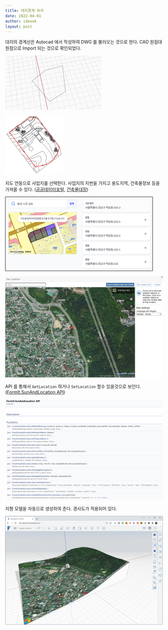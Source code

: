 ```yaml
---
title: 대지경계-위치
date: 2022-04-01
author: ideook
layout: post
---
```



대지의 경계선은 Autocad 에서 작성하여 DWG 를 불러오는 것으로 한다. CAD 원점대 원점으로 Import 되는 것으로 확인되었다. 

![](images/2022-04-01-11-00-01.png)

![](images/2022-04-01-11-00-09.png)

지도 연동으로 사업지를 선택한다. 사업지의 지번을 가지고 용도지역, 건축물정보 등을 가져올 수 있다. ([공공데이터포털](https://www.data.go.kr/), [건축물대장](https://www.data.go.kr/data/15044713/openapi.do))

![](images/2022-04-01-11-05-14.png)

![](images/20220315-095655.png)

API 를 통해서 `GetLocation` 하거나 `SetLocation` 할수 있을것으로 보인다. ([FormIt.SunAndLocation API](https://formit3d.github.io/FormItExamplePlugins/docs/FormItJSAPI/group__mod__jsapi__formit__sunandlocation.html))

![](images/2022-04-01-10-52-46.png)

지형 모델을 자동으로 생성하여 준다. 경사도가 적용되어 있다.

![](images/20220315-095617.png)